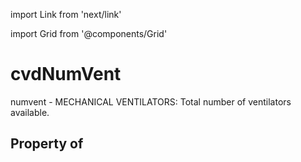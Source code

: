 import Link from 'next/link'
  
import Grid from '@components/Grid'

# cvdNumVent

numvent - MECHANICAL VENTILATORS: Total number of ventilators available.

## Property of



